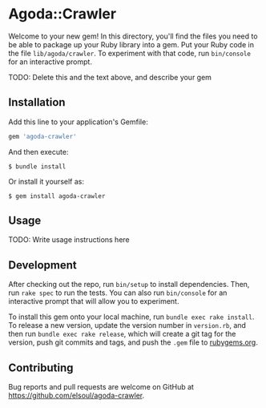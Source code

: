# Agoda::Crawler

Welcome to your new gem! In this directory, you'll find the files you need to be able to package up your Ruby library into a gem. Put your Ruby code in the file `lib/agoda/crawler`. To experiment with that code, run `bin/console` for an interactive prompt.

TODO: Delete this and the text above, and describe your gem

## Installation

Add this line to your application's Gemfile:

```ruby
gem 'agoda-crawler'
```

And then execute:

    $ bundle install

Or install it yourself as:

    $ gem install agoda-crawler

## Usage

TODO: Write usage instructions here

## Development

After checking out the repo, run `bin/setup` to install dependencies. Then, run `rake spec` to run the tests. You can also run `bin/console` for an interactive prompt that will allow you to experiment.

To install this gem onto your local machine, run `bundle exec rake install`. To release a new version, update the version number in `version.rb`, and then run `bundle exec rake release`, which will create a git tag for the version, push git commits and tags, and push the `.gem` file to [rubygems.org](https://rubygems.org/gems/agoda-crawler).

## Contributing

Bug reports and pull requests are welcome on GitHub at https://github.com/elsoul/agoda-crawler.

